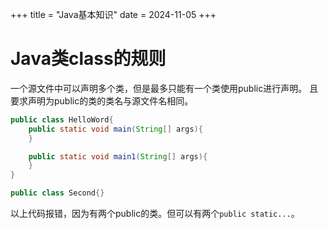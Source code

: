 +++
title = "Java基本知识"
date = 2024-11-05
+++

# Java类class的规则

一个源文件中可以声明多个类，但是最多只能有一个类使用public进行声明。 且要求声明为public的类的类名与源文件名相同。

```java
public class HelloWord{
    public static void main(String[] args){
    }

    public static void main1(String[] args){
    }
}

public class Second{}
```

以上代码报错，因为有两个public的类。但可以有两个`public static...`。



